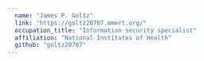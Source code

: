 ```yaml
---
  name: "James P. Goltz"
  link: "https://goltz20707.mmert.org/"
  occupation_title: "Information security specialist"
  affiliation: "National Institutes of Health"
  github: "goltz20707"
---
```


